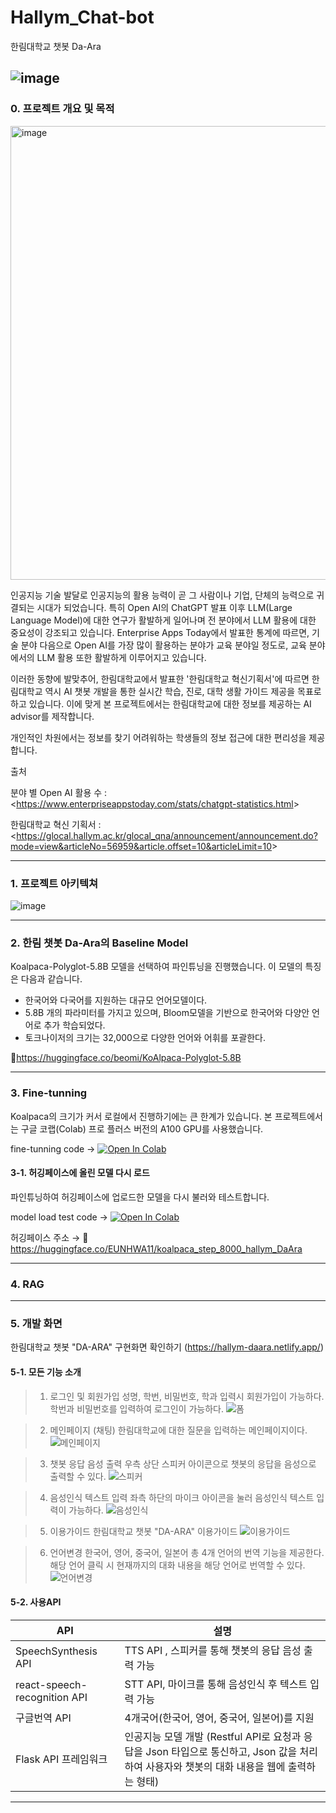 # Hallym_Chat-bot
한림대학교 챗봇 Da-Ara

![image](https://github.com/Kimsuyeon0809/Hallym_Chat-bot/assets/171135177/46204ddc-5bb4-4632-81b6-9c52048e8922)
-----------------


### 0. 프로젝트 개요 및 목적

<img width="726" alt="image" src="https://github.com/Kimsuyeon0809/Hallym_Chat-bot/assets/171135177/01593c25-c215-4543-aa71-78d55f7629e2">

 인공지능 기술 발달로 인공지능의 활용 능력이 곧 그 사람이나 기업, 단체의 능력으로 귀결되는 시대가 되었습니다. 특히 Open AI의 ChatGPT 발표 이후 LLM(Large Language Model)에 대한 연구가 활발하게 일어나며 전 분야에서 LLM 활용에 대한 중요성이 강조되고 있습니다. Enterprise Apps Today에서 발표한 통계에 따르면, 기술 분야 다음으로 Open AI를 가장 많이 활용하는 분야가 교육 분야일 정도로, 교육 분야에서의 LLM 활용 또한 활발하게 이루어지고 있습니다.

 이러한 동향에 발맞추어, 한림대학교에서 발표한 '한림대학교 혁신기획서'에 따르면 한림대학교 역시 AI 챗봇 개발을 통한 실시간 학습, 진로, 대학 생활 가이드 제공을 목표로하고 있습니다. 이에 맞게 본 프로젝트에서는 한림대학교에 대한 정보를 제공하는 AI advisor를 제작합니다.

 개인적인 차원에서는 정보를 찾기 어려워하는 학생들의 정보 접근에 대한 편리성을 제공합니다.

출처 

분야 별 Open AI 활용 수 : <<https://www.enterpriseappstoday.com/stats/chatgpt-statistics.html>>

한림대학교 혁신 기획서 : <<https://glocal.hallym.ac.kr/glocal_qna/announcement/announcement.do?mode=view&articleNo=56959&article.offset=10&articleLimit=10>>

-----------------
### 1. 프로젝트 아키텍쳐
![image](https://github.com/Kimsuyeon0809/Hallym_Chat-bot/assets/171135177/1928fbc4-3a6e-456c-b097-4eebf92cb4e1)

-----------------

### 2. 한림 챗봇 Da-Ara의 Baseline Model
 Koalpaca-Polyglot-5.8B 모델을 선택하여 파인튜닝을 진행했습니다. 이 모델의 특징은 다음과 같습니다.
   - 한국어와 다국어를 지원하는 대규모 언어모델이다.
   - 5.8B 개의 파라미터를 가지고 있으며, Bloom모델을 기반으로 한국어와 다양안 언어로 추가 학습되었다.
   - 토크나이저의 크기는 32,000으로 다양한 언어와 어휘를 포괄한다.
     
🤗<https://huggingface.co/beomi/KoAlpaca-Polyglot-5.8B>

----------------
### 3. Fine-tunning

 Koalpaca의 크기가 커서 로컬에서 진행하기에는 큰 한계가 있습니다. 본 프로젝트에서는 구글 코랩(Colab) 프로 플러스 버전의 A100 GPU를 사용했습니다.

fine-tunning code &rarr; 
<a style='display:inline' target="_blank" href="https://drive.google.com/file/d/1sGJOqHJOOthNo5KTPrjZZo14y-zLNzCf/view?usp=sharing">
  <img src="https://colab.research.google.com/assets/colab-badge.svg" alt="Open In Colab"/>
</a>

#### 3-1. 허깅페이스에 올린 모델 다시 로드

 파인튜닝하여 허깅페이스에 업로드한 모델을 다시 불러와 테스트합니다.

 model load test code &rarr; 
<a style='display:inline' target="_blank" href="https://colab.research.google.com/drive/1XlfRxnlC1dmt2HoMj4BoVJiNLurVvWre?usp=sharing">
  <img src="https://colab.research.google.com/assets/colab-badge.svg" alt="Open In Colab"/>
</a>



 허깅페이스 주소 &rarr; 🤗<https://huggingface.co/EUNHWA11/koalpaca_step_8000_hallym_DaAra>
 

 -----------------------

 ### 4. RAG




 ------------------------


### 5. 개발 화면 
한림대학교 챗봇 "DA-ARA" 구현화면 확인하기
(https://hallym-daara.netlify.app/)



#### 5-1. 모든 기능 소개
> 1. 로그인 및 회원가입
성명, 학번, 비밀번호, 학과 입력시 회원가입이 가능하다.
학번과 비밀번호를 입력하여 로그인이 가능하다.
![폼](https://github.com/Kimsuyeon0809/Hallym_Chat-bot/assets/108513967/4dd90a36-ca49-4719-9b47-3b0fb732c297)

> 2. 메인페이지 (채팅)
한림대학교에 대한 질문을 입력하는 메인페이지이다.
![메인페이지](https://github.com/Kimsuyeon0809/Hallym_Chat-bot/assets/108513967/8f8629c8-1ef8-4cd6-8f42-d368ba4ad14e)

> 3. 챗봇 응답 음성 출력
우측 상단 스피커 아이콘으로 챗봇의 응답을 음성으로 출력할 수 있다.
![스피커](https://github.com/Kimsuyeon0809/Hallym_Chat-bot/assets/108513967/982a6d6a-8dc7-4cd6-bb9d-a4604acb7a4a)

> 4. 음성인식 텍스트 입력
좌측 하단의 마이크 아이콘을 눌러 음성인식 텍스트 입력이 가능하다.
![음성인식](https://github.com/Kimsuyeon0809/Hallym_Chat-bot/assets/108513967/945be1b0-c9da-4557-a965-ca05c5be6abc)

> 5. 이용가이드
한림대학교 챗봇 "DA-ARA" 이용가이드 
![이용가이드](https://github.com/Kimsuyeon0809/Hallym_Chat-bot/assets/108513967/0fe0a3be-a9d6-4e91-8e72-3a7b99d0e5a7)

> 6. 언어변경
한국어, 영어, 중국어, 일본어 총 4개 언어의 번역 기능을 제공한다. 해당 언어 클릭 시 현재까지의 대화 내용을 해당 언어로 번역할 수 있다.
![언어변경](https://github.com/Kimsuyeon0809/Hallym_Chat-bot/assets/108513967/313c864d-8cf1-44c4-a6d9-ed1c3ec1b686)



#### 5-2. 사용API
|API|설명|
|------|---|
|SpeechSynthesis API|TTS API , 스피커를 통해 챗봇의 응답 음성 출력 가능|
|react-speech-recognition API|STT API, 마이크를 통해 음성인식 후 텍스트 입력 가능|
|구글번역 API|4개국어(한국어, 영어, 중국어, 일본어)를 지원|
|Flask API 프레임워크|인공지능 모델 개발 (Restful API로 요청과 응답을 Json 타입으로 통신하고, Json 값을 처리하여 사용자와 챗봇의 대화 내용을 웹에 출력하는 형태)|

-------------------






